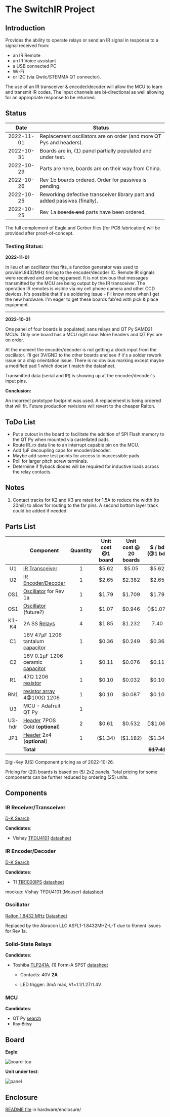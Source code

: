 # The SwitchIR Project

## Introduction

Provides the ability to operate relays or send an IR signal in response to a signal received from:

* an IR Remote
* an IR Voice assistant
* a USB connected PC
* Wi-Fi
* or I2C (via Qwiic/STEMMA QT connector).

The use of an IR transceiver & encoder/decoder will allow the MCU to learn and transmit IR codes. The input channels are bi-directional as well allowing for an appropriate response to be returned.

## Status

|    Date    | Status                                                       |
| :--------: | ------------------------------------------------------------ |
| 2022-11-01 | Replacement oscillators are on order (and more QT Pys and headers). |
| 2022-10-31 | Boards are in, (1) panel partially populated and under test. |
| 2022-10-29 | Parts are here, boards are on their way from China.          |
| 2022-10-26 | Rev 1b boards ordered. Order for passives is pending.        |
| 2022-10-25 | Reworking defective transceiver library part and added passives (finally). |
| 2022-10-25 | Rev 1a ~~boards and~~ parts have been ordered.               |

The full complement of Eagle and Gerber files (for PCB fabrication) will be provided after proof-of-concept.

### Testing Status:

**2022-11-01**

In lieu of an oscillator that fits, a function generator was used to provide1.8432MHz timing to the encoder/decoder IC. Remote IR signals were received and are being parsed. It is not obvious that messages transmitted by the MCU are being output by the IR transceiver. The operation IR remotes is visible via my cell phone camera and other CCD devices. It's possible that it's a soldering issue - I'll know more when I get the new hardware. I'm eager to get these boards fab'ed with pick & place equipment.

---

**2022-10-31**

One panel of four boards is populated, sans relays and QT Py SAMD21 MCUs. Only one board has a MCU right now. More headers and QT Pys are on order.

At the moment the encoder/decoder is not getting a clock input from the oscillator. I'll get 3V/GND to the other boards and see if it's a solder rework issue or a chip orientation issue. There is no obvious marking except maybe a modified pad 1 which doesn't match the datasheet.

Transmitted data (serial and IR) is showing up at the encoder/decoder's input pins.

**Conclusion:**

An incorrect prototype footprint was used. A replacement is being ordered that will fit. Future production revisions will revert to the cheaper Ralton.

## ToDo List

* Put a cutout in the board to facilitate the addition of SPI Flash memory to the QT Py when mounted via  castellated pads.
* Route IR_rx data line to an interrupt capable pin on the MCU.
* Add 1µF decoupling caps for encoder/decoder.
* Maybe add some test points for access to inaccessible pads.
* Poll for larger pitch screw terminals.
* Determine if flyback diodes will be required for inductive loads across the relay contacts.

## Notes

1. Contact tracks for K2 and K3 are rated for 1.5A to reduce the width (to 20mil) to allow for routing to the far pins. A second bottom layer track could be added if needed.

## Parts List

|        | Component                                                    | Quantity | Unit cost @1 board | Unit cost @ 20 boards | $ / bd (@1 bd) | $ / bd (@20 bds) |
| :----: | ------------------------------------------------------------ | :------: | :----------------: | :-------------------: | :------------: | ---------------- |
|   U1   | [IR Transceiver](https://www.digikey.com/short/1355hrb3)     |    1     |       $5.62        |         $5.05         |     $5.62      | $5.05            |
|   U2   | [IR Encoder/Decoder](https://www.digikey.com/short/p2qnwtz0) |    1     |       $2.65        |        $2.382         |     $2.65      | $2.38            |
|  OS1   | [Oscillator](https://www.digikey.com/short/m8qd5z0f) for Rev 1a |    1     |       $1.79        |        $1.709         |     $1.79      | $1.709           |
|  OS1   | [Oscillator](https://www.digikey.com/short/chp5z3nb) (future?) |    1     |       $1.07        |        $0.946         |    ()$1.07)    | ()$0.95)         |
| K1-K4  | 2A SS [Relays](https://www.digikey.com/short/c07nbzqb)       |    4     |       $1.85        |        $1.232         |      7.40      | $4.93            |
|   C1   | 16V 47µF 1206 tantalum [capacitor](https://www.digikey.com/short/nt979437) |    1     |       $0.36        |        $0.249         |     $0.36      | $0.25            |
|   C2   | 16V 0.1µF 1206 ceramic [capacitor](https://www.digikey.com/short/2hbqb9fq) |    1     |       $0.11        |        $0.076         |     $0.11      | $0.08            |
|   R1   | 47Ω 1206 [resistor](https://www.digikey.com/short/h57hp7z4)  |    1     |       $0.10        |        $0.032         |     $0.10      | $0.03            |
|  RN1   | [resistor array](https://www.digikey.com/short/81f2wp7h) 4@100Ω 1206 |    1     |       $0.10        |        $0.087         |     $0.10      | $0.09            |
|   U3   | MCU - Adafruit QT Py                                         |    1     |                    |                       |                |                  |
| U3-hdr | [Header](https://www.digikey.com/short/92q9jh8r) 7POS Gold (**optional**) |    2     |       $0.61        |        $0.532         |    ()$1.06)    | ()$1.22)         |
|  JP1   | [Header](https://www.digikey.com/short/9pz3w55d) 2x4 (**optional**) |    1     |      ($1.34)       |       ($1.182)        |    ($1.34)     | ($1.182)         |
|        | **Total**                                                    |          |                    |                       | ~~**$17.41**~~ | ~~**$13.75**~~   |

Digi-Key (US) Component pricing as of 2022-10-26.

Pricing for (20) boards is based on (5) 2x2 panels. Total pricing for some components can be further reduced by ordering (25) units.

## Components

### IR Receiver/Transceiver

[D-K Search](https://www.digikey.com/short/qn58m0mh)

**Candidates**:

* Vishay [TFDU4101](https://www.digikey.com/short/vzrt1tnq) [datasheet](https://www.vishay.com/docs/81288/tfdu4101.pdf)

### IR Encoder/Decoder

[D-K Search](https://www.digikey.com/short/2fjh0cfm)

**Candidates**:

* TI [TIR1000IPS](https://www.digikey.com/short/4tt0fcq9) [datasheet](https://www.ti.com/lit/ds/symlink/tir1000.pdf?HQS=dis-dk-null-digikeymode-dsf-pf-null-wwe&ts=1665909863182&ref_url=https%253A%252F%252Fwww.ti.com%252Fgeneral%252Fdocs%252Fsuppproductinfo.tsp%253FdistId%253D10%2526gotoUrl%253Dhttps%253A%252F%252Fwww.ti.com%252Flit%252Fgpn%252Ftir1000)

mockup: Vishay TFDU4101 (Mouser) [datasheet](https://www.mouser.com/datasheet/2/427/tfdu4101-1766841.pdf)

### Oscillator

[Ralton 1.8432 MHz](https://www.digikey.com/short/88tr2mvc) [Datasheet](https://www.raltron.com/webproducts/specs/CLOCK_OSCILLATOR/CO4305-1.8432-EXT-T-TR.pdf)

Replaced by the Abracon LLC ASFL1-1.8432MHZ-L-T due to fitment issues for Rev 1a.

### Solid-State Relays

**Candidates**:

* Toshiba [TLP241A](https://www.digikey.com/short/n23jdcpf), (1) Form-A SPST [datasheet](https://toshiba.semicon-storage.com/info/TLP241A_datasheet_en_20200217.pdf?did=14237&prodName=TLP241A)

  * Contacts: 40V **2A**

  * LED trigger: 3mA max, Vf=1.1/1.27/1.4V

### MCU

**Candidates**:

* QT Py [search](https://www.adafruit.com/?q=qt+py&sort=BestMatch)
* ~~Itsy Bitsy~~

## Board

**Eagle**:

![board-top](hardware/board/board-top.png)

**Unit under test**:

![panel](hardware/board/panel.jpg)

## Enclosure

[README file](hardware/enclosure/README.md) in hardware/enclosure/

